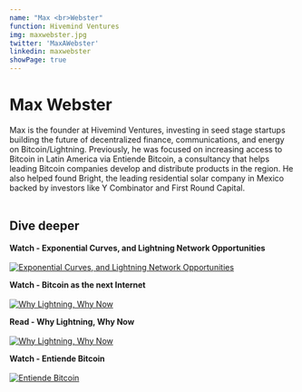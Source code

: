 ```yaml
---
name: "Max <br>Webster"
function: Hivemind Ventures
img: maxwebster.jpg
twitter: 'MaxAWebster'
linkedin: maxwebster
showPage: true
---
```


# Max Webster
 
Max is the founder at Hivemind Ventures, investing in seed stage startups building the future of decentralized finance, communications, and energy on Bitcoin/Lightning. Previously, he was focused on increasing access to Bitcoin in Latin America via Entiende Bitcoin, a consultancy that helps leading Bitcoin companies develop and distribute products in the region. He also helped found Bright, the leading residential solar company in Mexico backed by investors like Y Combinator and First Round Capital.
<br><br>

## Dive deeper

<div class="grid grid-cols-1 md:grid-cols-2 gap-5">
<div class="p-3 my-2">

**Watch - Exponential Curves, and Lightning Network Opportunities** <br><br>
[ ![Exponential Curves, and Lightning Network Opportunities](/2022/content/max1.png)](https://www.youtube.com/watch?v=lxGFo-opXGE/)
</div>

<div class="p-3 my-2">

**Watch - Bitcoin as the next Internet** <br><br>
[ ![Why Lightning, Why Now](/2022/content/max_ab21.png)](https://youtu.be/yfRoztov1eA/)
</div>

<div class="p-3 my-2">

**Read - Why Lightning, Why Now** <br><br>
[ ![Why Lightning, Why Now](/2022/content/max_why.png)](https://hivemind.vc/why-lightning-why-now/)
</div>

<div class="p-3 my-2">

**Watch - Entiende Bitcoin** <br><br>
[ ![Entiende Bitcoin](/2022/content/max_entiende.png)](https://www.youtube.com/watch?v=C6YUztN7SKY/)
</div>

</div>

<br>
